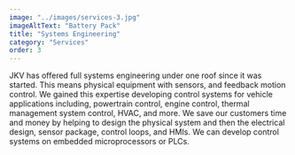 ```yaml
---
image: "../images/services-3.jpg"
imageAltText: "Battery Pack"
title: "Systems Engineering"
category: "Services"
order: 3
---
```


JKV has offered full systems engineering under one roof since it was started. This means physical equipment with sensors, and feedback motion control. We gained this expertise developing control systems for vehicle applications including, powertrain control, engine control, thermal management system control, HVAC, and more. We save our customers time and money by helping to design the physical system and then the electrical design, sensor package, control loops, and HMIs. We can develop control systems on embedded microprocessors or PLCs.
